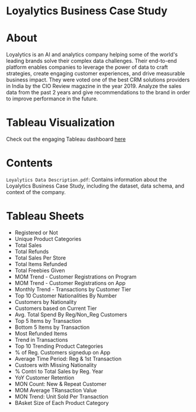 # Loyalytics Business Case Study

# About

Loyalytics is an AI and analytics company helping some of the world's leading brands solve their complex data challenges. Their end-to-end platform enables companies to leverage the power of data to craft strategies, create engaging customer experiences, and drive measurable business impact. They were voted one of the best CRM solutions providers in India by the CIO Review magazine in the year 2019. Analyze the sales data from the past 2 years and give recommendations to the brand in order to improve performance in the future.

# Tableau Visualization

Check out the engaging Tableau dashboard [here](https://public.tableau.com/app/profile/ketan.taunk/viz/LoyalyticsCaseStudy_17348935940020/Dashboard1?publish=yes)

# Contents

`Loyalytics Data Description.pdf`: Contains information about the Loyalytics Business Case Study, including the dataset, data schema, and context of the company.

# Tableau Sheets

- Registered or Not
- Unique Product Categories
- Total Sales
- Total Refunds
- Total Sales Per Store
- Total Items Refunded
- Total Freebies Given
- MOM Trend - Customer Registrations on Program
- MOM Trend - Customer Registrations on App
- Monthly Trend - Transactions by Customer Tier
- Top 10 Customer Nationalities By Number
- Customers by Nationality
- Customers based on Current Tier
- Avg. Total Spend By Reg/Non_Reg Customers
- Top 5 Items by Transaction
- Bottom 5 Items by Transaction
- Most Refunded Items
- Trend in Transactions
- Top 10 Trending Product Categories
- % of Reg. Customers signedup on App
- Average Time Period: Reg & 1st Transaction
- Custoers with Missing Nationality
- % Contri to Total Sales by Reg. Year
- YoY Customer Retention
- MON Count: New & Repeat Customer
- MOM Average TRansaction Value
- MON Trend: Unit Sold Per Transaction
- BAsket Size of Each Product Category
